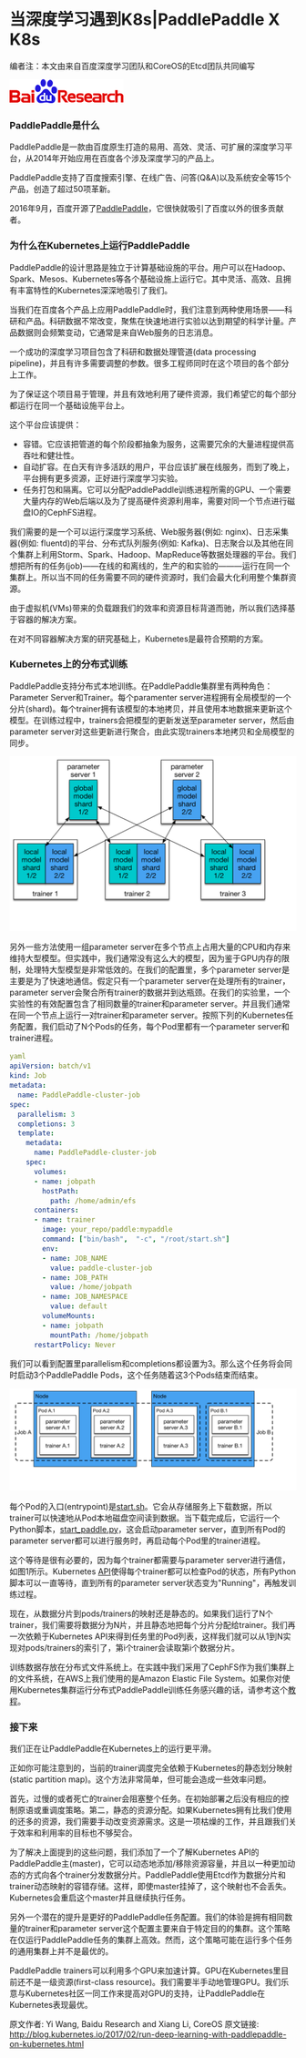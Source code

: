 当深度学习遇到K8s|PaddlePaddle X K8s
=====================================

编者注：本文由来自百度深度学习团队和CoreOS的Etcd团队共同编写

![](https://github.com/maxwell92/TechTips/blob/master/IntroIdeas/pics/baidu-research.png)

### PaddlePaddle是什么

PaddlePaddle是一款由百度原生打造的易用、高效、灵活、可扩展的深度学习平台，从2014年开始应用在百度各个涉及深度学习的产品上。

PaddlePaddle支持了百度搜索引擎、在线广告、问答(Q&A)以及系统安全等15个产品，创造了超过50项革新。

2016年9月，百度开源了[PaddlePaddle](https://github.com/PaddlePaddle/Paddle)，它很快就吸引了百度以外的很多贡献者。

### 为什么在Kubernetes上运行PaddlePaddle

PaddlePaddle的设计思路是独立于计算基础设施的平台。用户可以在Hadoop、Spark、Mesos、Kubernetes等各个基础设施上运行它。其中灵活、高效、且拥有丰富特性的Kubernetes深深地吸引了我们。

当我们在百度各个产品上应用PaddlePaddle时，我们注意到两种使用场景——科研和产品。科研数据不常改变，聚焦在快速地进行实验以达到期望的科学计量。产品数据则会频繁变动，它通常是来自Web服务的日志消息。

一个成功的深度学习项目包含了科研和数据处理管道(data processing pipeline)，并且有许多需要调整的参数。很多工程师同时在这个项目的各个部分上工作。

为了保证这个项目易于管理，并且有效地利用了硬件资源，我们希望它的每个部分都运行在同一个基础设施平台上。

这个平台应该提供：

* 容错。它应该把管道的每个阶段都抽象为服务，这需要冗余的大量进程提供高吞吐和健壮性。
* 自动扩容。在白天有许多活跃的用户，平台应该扩展在线服务，而到了晚上，平台拥有更多资源，正好进行深度学习实验。
* 任务打包和隔离。它可以分配PaddlePaddle训练进程所需的GPU、一个需要大量内存的Web后端以及为了提高硬件资源利用率，需要对同一个节点进行磁盘IO的CephFS进程。

我们需要的是一个可以运行深度学习系统、Web服务器(例如: nginx)、日志采集器(例如: fluentd)的平台、分布式队列服务(例如: Kafka)、日志聚合以及其他在同个集群上利用Storm、Spark、Hadoop、MapReduce等数据处理器的平台。我们想把所有的任务(job)——在线的和离线的，生产的和实验的———运行在同一个集群上。所以当不同的任务需要不同的硬件资源时，我们会最大化利用整个集群资源。

由于虚拟机(VMs)带来的负载跟我们的效率和资源目标背道而驰，所以我们选择基于容器的解决方案。

在对不同容器解决方案的研究基础上，Kubernetes是最符合预期的方案。

### Kubernetes上的分布式训练

PaddlePaddle支持分布式本地训练。在PaddlePaddle集群里有两种角色：Parameter Server和Trainer。每个paramenter server进程拥有全局模型的一个分片(shard)。每个trainer拥有该模型的本地拷贝，并且使用本地数据来更新这个模型。在训练过程中，trainers会把模型的更新发送至parameter server，然后由parameter server对这些更新进行聚合，由此实现trainers本地拷贝和全局模型的同步。

![](https://github.com/maxwell92/TechTips/blob/master/IntroIdeas/pics/paddle-model.png)

另外一些方法使用一组parameter server在多个节点上占用大量的CPU和内存来维持大型模型。但实践中，我们通常没有这么大的模型，因为鉴于GPU内存的限制，处理特大型模型是非常低效的。在我们的配置里，多个parameter server是主要是为了快速地通信。假定只有一个parameter server在处理所有的trainer，parameter server会聚合所有trainer的数据并到达瓶颈。在我们的实验里，一个实验性的有效配置包含了相同数量的trainer和parameter server。并且我们通常在同一个节点上运行一对trainer和parameter server。按照下列的Kubernetes任务配置，我们启动了N个Pods的任务，每个Pod里都有一个parameter server和trainer进程。

```yaml
yaml
apiVersion: batch/v1
kind: Job
metadata:
  name: PaddlePaddle-cluster-job
spec:
  parallelism: 3
  completions: 3
  template:
    metadata:
      name: PaddlePaddle-cluster-job
    spec:
      volumes:
      - name: jobpath
        hostPath:
          path: /home/admin/efs
      containers:
      - name: trainer
        image: your_repo/paddle:mypaddle
        command: ["bin/bash",  "-c", "/root/start.sh"]
        env:
        - name: JOB_NAME
          value: paddle-cluster-job
        - name: JOB_PATH
          value: /home/jobpath
        - name: JOB_NAMESPACE
          value: default
        volumeMounts:
        - name: jobpath
          mountPath: /home/jobpath
      restartPolicy: Never
```

我们可以看到配置里parallelism和completions都设置为3。那么这个任务将会同时启动3个PaddlePaddle Pods，这个任务随着这3个Pods结束而结束。

![](https://github.com/maxwell92/TechTips/blob/master/IntroIdeas/pics/job_paddle.png)

每个Pod的入口(entrypoint)是[start.sh](https://github.com/PaddlePaddle/Paddle/blob/develop/doc/howto/usage/k8s/src/k8s_train/start.sh)。它会从存储服务上下载数据，所以trainer可以快速地从Pod本地磁盘空间读到数据。当下载完成后，它运行一个Python脚本，[start_paddle.py](https://github.com/PaddlePaddle/Paddle/blob/develop/doc/howto/usage/k8s/src/k8s_train/start_paddle.py)，这会启动parameter server，直到所有Pod的parameter server都可以进行服务时，再启动每个Pod里的trainer进程。

这个等待是很有必要的，因为每个trainer都需要与parameter server进行通信，如图1所示。Kubernetes [API](http://kubernetes.io/docs/api-reference/v1/operations/#_list_or_watch_objects_of_kind_pod)使得每个trainer都可以检查Pod的状态，所有Python脚本可以一直等待，直到所有的parameter server状态变为"Running"，再触发训练过程。

现在，从数据分片到pods/trainers的映射还是静态的。如果我们运行了N个trainer，我们需要将数据分为N片，并且静态地把每个分片分配给trainer。我们再一次依赖于Kubernetes API来得到任务里的Pod列表，这样我们就可以从1到N实现对pods/trainers的索引了，第i个trainer会读取第i个数据分片。

训练数据存放在分布式文件系统上。在实践中我们采用了CephFS作为我们集群上的文件系统，在AWS上我们使用的是Amazon Elastic File System。如果你对使用Kubernetes集群运行分布式PaddlePaddle训练任务感兴趣的话，请参考这个[教程](https://github.com/PaddlePaddle/Paddle/blob/develop/doc/howto/usage/k8s/k8s_aws_en.md)。

### 接下来

我们正在让PaddlePaddle在Kubernetes上的运行更平滑。

正如你可能注意到的，当前的trainer调度完全依赖于Kubernetes的静态划分映射(static partition map)。这个方法非常简单，但可能会造成一些效率问题。

首先，过慢的或者死亡的trainer会阻塞整个任务。在初始部署之后没有相应的控制原语或重调度策略。第二，静态的资源分配。如果Kubernetes拥有比我们使用的还多的资源，我们需要手动改变资源需求。这是一项枯燥的工作，并且跟我们关于效率和利用率的目标也不够契合。

为了解决上面提到的这些问题，我们添加了一个了解Kubernetes API的PaddlePaddle主(master)，它可以动态地添加/移除资源容量，并且以一种更加动态的方式向各个trainer分发数据分片。PaddlePaddle使用Etcd作为数据分片和trainer动态映射的容错存储。这样，即使master挂掉了，这个映射也不会丢失。Kubernetes会重启这个master并且继续执行任务。

另外一个潜在的提升是更好的PaddlePaddle任务配置。我们的体验是拥有相同数量的trainer和parameter server这个配置主要来自于特定目的的集群。这个策略在仅运行PaddlePaddle任务的集群上高效。然而，这个策略可能在运行多个任务的通用集群上并不是最优的。

PaddlePaddle trainers可以利用多个GPU来加速计算。GPU在Kubernetes里目前还不是一级资源(first-class resource)。我们需要半手动地管理GPU。我们乐意与Kubernetes社区一同工作来提高对GPU的支持，让PaddlePaddle在Kubernetes表现最优。



原文作者: Yi Wang, Baidu Research and Xiang Li, CoreOS 
原文链接: http://blog.kubernetes.io/2017/02/run-deep-learning-with-paddlepaddle-on-kubernetes.html
